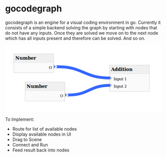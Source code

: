 # gocodegraph

gocodegraph is an engine for a visual coding environment in go.
Currently it consists of a simple backend solving the graph by starting with nodes that do not have any inputs. Once they are solved we move on to the next node which has all inputs present and therefore can be solved. And so on.

![alt text](https://github.com/moethu/gocodegraph/raw/master/images/screenshot.png)

To Implement:
- Route for list of available nodes
- Display available nodes in UI
- Drag to Scene
- Connect and Run
- Feed result back into nodes
